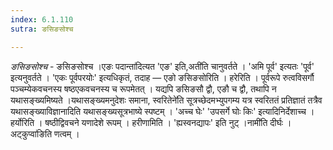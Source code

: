 ```yaml
---
index: 6.1.110
sutra: ङसिङसोश्च

---
```

_ङसिङसोश्च_ - ङसिङसोश्च ।एङः पदान्ता॑दित्यत 'एङ' इति,अती॑ति चानुवर्तते । 'अमि पूर्व' इत्यतः 'पूर्व' इत्यनुवर्तते । 'एकः पूर्वपरयोः' इत्यधिकृतं, तदाह — एङो ङसिङसोरिति । हरेरिति । पूर्वरूपे रुत्वविसर्गौ पञ्चम्येकवचनस्य षष्ठएकवचनस्य च रूपमेतत् । यद्यपि ङसिङसौ द्वौ, एङौ च द्वौ, तथापि न यथासङ्ख्यमिष्यते ।यथासङ्ख्यमनुदेशः समाना, स्वरितेने॑ति सूत्रच्छेदमभ्युपगम्य यत्र स्वरिततं प्रतिज्ञातं तत्रैव यथासङ्ख्याविज्ञानादिति यथासङ्ख्यसूत्रभाष्ये स्पष्टम् । 'अच्च घेः' 'उपसर्गे घोः किः' इत्यादिनिर्देशाच्च । हर्योरिति । षष्ठीद्विवचने यणादेशे रूपम् । हरीणामिति । 'ह्यस्वनद्यापः' इति नुट् ।नामी॑ति दीर्घः ।अट्कुप्वा॑ङिति णत्वम् । 